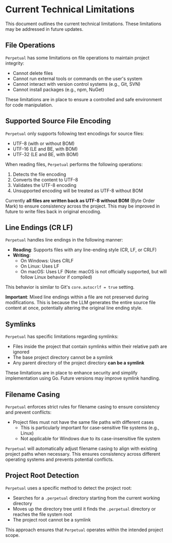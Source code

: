 # Current Technical Limitations

This document outlines the current technical limitations. These limitations may be addressed in future updates.

## File Operations

`Perpetual` has some limitations on file operations to maintain project integrity:

- Cannot delete files
- Cannot run external tools or commands on the user's system
- Cannot interact with version control systems (e.g., Git, SVN)
- Cannot install packages (e.g., npm, NuGet)

These limitations are in place to ensure a controlled and safe environment for code manipulation.

## Supported Source File Encoding

`Perpetual` only supports following text encodings for source files:

- UTF-8 (with or without BOM)
- UTF-16 (LE and BE, with BOM)
- UTF-32 (LE and BE, with BOM)

When reading files, `Perpetual` performs the following operations:

1. Detects the file encoding
2. Converts the content to UTF-8
3. Validates the UTF-8 encoding
4. Unsupported encoding will be treated as UTF-8 without BOM

Currently **all files are written back as UTF-8 without BOM** (Byte Order Mark) to ensure consistency across the project. This may be improved in future to write files back in original encoding.

## Line Endings (CR LF)

`Perpetual` handles line endings in the following manner:

- **Reading**: Supports files with any line-ending style (CR, LF, or CRLF)
- **Writing**:
  - On Windows: Uses CRLF
  - On Linux: Uses LF
  - On macOS: Uses LF (Note: macOS is not officially supported, but will follow Linux behavior if compiled)

This behavior is similar to Git's `core.autocrlf = true` setting.

**Important**: Mixed line endings within a file are not preserved during modifications. This is because the LLM generates the entire source file content at once, potentially altering the original line ending style.

## Symlinks

`Perpetual` has specific limitations regarding symlinks:

- Files inside the project that contain symlinks within their relative path are ignored
- The base project directory cannot be a symlink
- Any parent directory of the project directory **can be a symlink**

These limitations are in place to enhance security and simplify implementation using Go. Future versions may improve symlink handling.

## Filename Casing

`Perpetual` enforces strict rules for filename casing to ensure consistency and prevent conflicts:

- Project files must not have the same file paths with different cases
  - This is particularly important for case-sensitive file systems (e.g., Linux)
  - Not applicable for Windows due to its case-insensitive file system

`Perpetual` will automatically adjust filename casing to align with existing project paths when necessary. This ensures consistency across different operating systems and prevents potential conflicts.

## Project Root Detection

`Perpetual` uses a specific method to detect the project root:

- Searches for a `.perpetual` directory starting from the current working directory
- Moves up the directory tree until it finds the `.perpetual` directory or reaches the file system root
- The project root cannot be a symlink

This approach ensures that `Perpetual` operates within the intended project scope.

